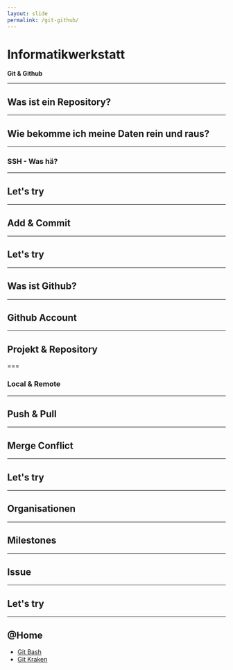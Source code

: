 ```yaml
---
layout: slide
permalink: /git-github/
---
```


# Informatikwerkstatt
__Git & Github__

---

## Was ist ein Repository?

---

## Wie bekomme ich meine Daten rein und raus?

---

### SSH - Was hä?

---

## Let's try

---

## Add & Commit

---

## Let's try

---

## Was ist Github?

---

## Github Account

---

## Projekt & Repository

===

### Local & Remote

---

## Push & Pull

---

## Merge Conflict

---

## Let's try

---

## Organisationen

---

## Milestones

---

## Issue

---

## Let's try

---

## @Home

* [Git Bash](https://git-scm.com/downloads)
* [Git Kraken](https://www.gitkraken.com/)
